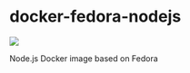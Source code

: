 # docker-fedora-nodejs

[![](https://images.microbadger.com/badges/image/ecanuto/fedora-nodejs.svg)](https://microbadger.com/images/ecanuto/fedora-nodejs "Get your own image badge on microbadger.com")

Node.js Docker image based on Fedora

